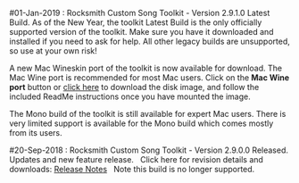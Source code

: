 #01-Jan-2019 : Rocksmith Custom Song Toolkit - Version 2.9.1.0 Latest Build.
As of the New Year, the toolkit Latest Build is the only officially supported version of the toolkit.  Make sure you have it downloaded and installed if you need to ask for help.  All other legacy builds are unsupported, so use at your own risk!
 
A new Mac Wineskin port of the toolkit is now available for download.  The Mac Wine port is recommended for most Mac users.  Click on the **Mac Wine port** button or [click here](ignition.customsforge.com/cfsm_uploads/rstools_mac/RocksmithTools.dmg) to download the disk image, and follow the included ReadMe instructions once you have mounted the image.

The Mono build of the toolkit is still available for expert Mac users.  There is very limited support is available for the Mono build which comes mostly from its users.

#20-Sep-2018 : Rocksmith Custom Song Toolkit - Version 2.9.0.0 Released. 
Updates and new feature release.&nbsp;&nbsp; Click here for revision details and downloads:  [Release Notes](https://github.com/rscustom/rocksmith-custom-song-toolkit/releases/tag/2.9.0.0)&nbsp;&nbsp;
Note this build is no longer supported.
